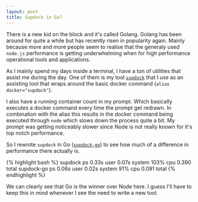 ```yaml
---
layout: post
title: Supdock in Go?
---
```


There is a new kid on the block and it's called Golang. Golang has been around for quite a while but has recently risen in popularity again. Mainly because more and more people seem to realise that the generaly used `node.js` performance is getting underwhelming when for high performance operational tools and applications.

As I mainly spend my days inside a terminal, I have a ton of utilities that assist me during the day. One of them is my tool [`supdock`](https://github.com/segersniels/supdock) that I use as an assisting tool that wraps around the basic docker command (`alias docker="supdock"`).

I also have a running container count in my prompt. Which basically executes a docker command every time the prompt get redrawn. In combination with the alias this results in the docker command being executed through `node` which slows down the process quite a bit. My prompt was getting noticeably slower since Node is not really known for it's top notch performance.

So I rewrote `supdock` in Go ([`supdock-go`](https://github.com/segersniels/supdock-go)) to see how much of a difference in performance there actually is.

{% highlight bash %}
supdock ps  0.33s user 0.07s system 103% cpu 0.390 total
supdock-go ps  0.06s user 0.02s system 91% cpu 0.091 total
{% endhighlight %}

We can clearly see that Go is the winner over Node here. I guess I'll have to keep this in mind whenever I see the need to write a new tool.
